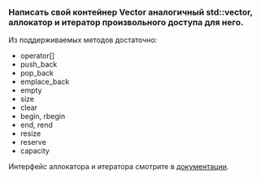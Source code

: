 ### Написать свой контейнер Vector аналогичный std::vector, аллокатор и итератор произвольного доступа для него.

Из поддерживаемых методов достаточно:
- operator[]
- push_back
- pop_back
- emplace_back
- empty
- size
- clear
- begin, rbegin
- end, rend
- resize
- reserve
- capacity

Интерфейс аллокатора и итератора смотрите в [документации](https://en.cppreference.com/w/).
